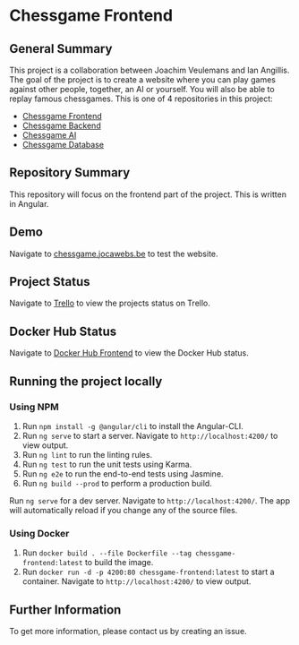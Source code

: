 # Chessgame Frontend

## General Summary

This project is a collaboration between Joachim Veulemans and Ian Angillis. The goal of the project is to create a website where you can play games against other people, together, an AI or yourself. You will also be able to replay famous chessgames. This is one of 4 repositories in this project:

- [Chessgame Frontend](https://github.com/JoachimVeulemans/chessgame-frontend)
- [Chessgame Backend](https://github.com/JoachimVeulemans/chessgame-backend)
- [Chessgame AI](https://github.com/JoachimVeulemans/chessgame-ai)
- [Chessgame Database](https://github.com/JoachimVeulemans/chessgame-database)

## Repository Summary

This repository will focus on the frontend part of the project. This is written in Angular.

## Demo

Navigate to [chessgame.jocawebs.be](https://chessgame.jocawebs.be) to test the website.

## Project Status

Navigate to [Trello]([???]) to view the projects status on Trello.

## Docker Hub Status

Navigate to [Docker Hub Frontend](https://hub.docker.com/r/joachimveulemans/chessgame-frontend) to view the Docker Hub status.

## Running the project locally

### Using NPM

1. Run `npm install -g @angular/cli` to install the Angular-CLI.
2. Run `ng serve` to start a server. Navigate to `http://localhost:4200/` to view output.
3. Run `ng lint` to run the linting rules.
4. Run `ng test` to run the unit tests using Karma.
5. Run `ng e2e` to run the end-to-end tests using Jasmine.
6. Run `ng build --prod` to perform a production build.

Run `ng serve` for a dev server. Navigate to `http://localhost:4200/`. The app will automatically reload if you change any of the source files.

### Using Docker

1. Run `docker build . --file Dockerfile --tag chessgame-frontend:latest` to build the image.
2. Run `docker run -d -p 4200:80 chessgame-frontend:latest` to start a container. Navigate to `http://localhost:4200/` to view output.

## Further Information

To get more information, please contact us by creating an issue.
